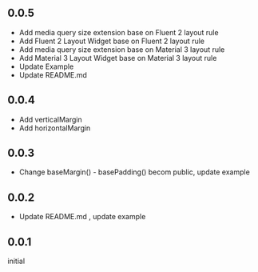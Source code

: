 ## 0.0.5

- Add media query size extension base on Fluent 2 layout rule 
- Add Fluent 2 Layout Widget base on Fluent 2 layout rule
- Add media query size extension base on Material 3 layout rule 
- Add Material 3 Layout Widget base on Material 3 layout rule
- Update Example
- Update README.md

## 0.0.4

- Add verticalMargin
- Add horizontalMargin

## 0.0.3

- Change baseMargin() - basePadding() becom public, update example

## 0.0.2

- Update README.md , update example

## 0.0.1

initial
